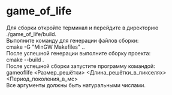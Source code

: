 # game_of_life
Для сборки откройте терминал и перейдите в директорию ./game_of_life/build.  
Выполните команду для генерации файлов сборки:  
    cmake -G "MinGW Makefiles" ..  
После успешной генерации выполните сборку проекта:  
    cmake --build .  
После успешной сборки запустите программу командой:  
    gameoflife <Размер_решётки> <Длина_решётки_в_пикселях> <Период_поколения_в_мс>  
Все аргументы должны быть натуральными числами.